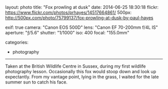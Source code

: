 layout: photo
title: "Fox prowling at dusk"
date: 2014-06-25 18:30:18
flickr: https://www.flickr.com/photos/prhayes/14517664861/
500px: http://500px.com/photo/75799137/fox-prowling-at-dusk-by-paul-hayes

exif: true
camera: "Canon EOS 500D"
lens: "Canon EF 70-200mm f/4L IS"
aperture: "ƒ/5.6"
shutter: "1/1000"
iso: 400
focal: "155.0mm"

categories:
  - photography
---

Taken at the British Wildlife Centre in Sussex, during my first wildlife photography lesson. Occasionally this fox would stoop down and look up expectantly. From my vantage point, lying in the grass, I waited for the late summer sun to catch his face.
